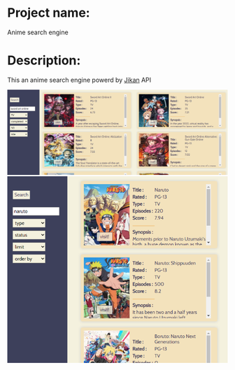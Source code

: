# Project name:
Anime search engine

# Description:
This an anime search engine powerd by [Jikan](https://jikan.moe/) API

![anime search engine](https://raw.githubusercontent.com/amzil-ayoub/anime-search/main/AS.png)
![anime search engine](https://raw.githubusercontent.com/amzil-ayoub/anime-search/main/AS2.png)

